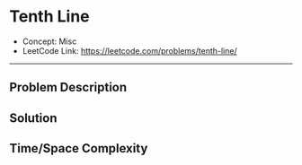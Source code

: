 # Tenth Line

- Concept: Misc
- LeetCode Link: https://leetcode.com/problems/tenth-line/

---

## Problem Description

## Solution

## Time/Space Complexity

